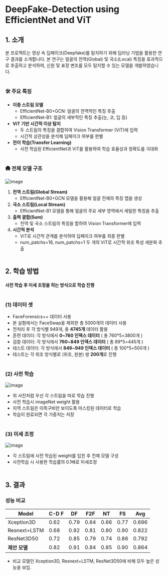 # DeepFake-Detection using EfficientNet and ViT

## 1. 소개
본 프로젝트는 영상 속 딥페이크(Deepfake)를 탐지하기 위해 딥러닝 기법을 활용한 연구 결과를 소개합니다. 본 연구는 얼굴의 전역(Global) 및 국소(Local) 특징을 효과적으로 추출하고 분석하여, 신원 및 표정 변조를 모두 탐지할 수 있는 모델을 개발하였습니다. <br><br>



### 🛠️ 주요 특징
- **이중 스트림 모델**  
  - EfficientNet-B0+GCN: 얼굴의 전역적인 특징 추출
  - EfficientNet-B1: 얼굴의 세부적인 특징 추출(눈, 코, 입 등)
- **ViT 기반 시간적 이상 탐지**  
  - 두 스트림의 특징을 결합하여 Vision Transformer (ViT)에 입력
  - 시간적 상관성을 분석해 딥페이크 여부를 판별
- **전이 학습(Transfer Learning)**  
  - 사전 학습된 EfficientNet과 ViT를 활용하여 학습 효율성과 정확도를 극대화<br><br>
 


### 🛖 전체 모델 구조

![image](https://github.com/user-attachments/assets/3630e69b-2711-4929-b748-f94dff03e531)


1. **전역 스트림(Global Stream)**  
   - EfficientNet-B0+GCN 모델을 활용해 얼굴 전체의 특징 맵을 생성
2. **국소 스트림(Local Stream)**  
   - EfficientNet-B1 모델을 통해 얼굴의 주요 세부 영역에서 세밀한 특징을 추출
3. **출력 결합(Sum)**  
   - 전역 및 국소 스트림의 특징을 합하여 Vision Transformer에 입력
4. **시간적 분석**  
   - ViT로 시간적 관계를 분석하여 딥페이크 여부를 최종 판별
   - num_patchs=16, num_patchs=1 두 개의 ViT로 시간적 위조 특성 세분화 추출<br><br>
  



## 2. 학습 방법

#### 사전 학습 후 미세 조정을 하는 방식으로 학습 진행<br><br>

### (1) 데이터 셋
- FaceForensics++ 데이터 사용 
- 본 실험에서는 FaceSwap을 제외한 총 5000개의 데이터 사용
- 전처리 후 각 방식별 949개, 총 **4745개** 데이터 활용
- 훈련 데이터: 각 방식에서 **0~760 인덱스 데이터** ( 총 760*5=3800개 )
- 검증 데이터: 각 방식에서 **760~849 인덱스 데이터** ( 총 89*5=445개 )
- 테스트 데이터: 각 방식에서 **849~949 인덱스 데이터** ( 총 100*5=500개 )
- 테스트는 각 위조 방식별로 (위조, 원본) 쌍 **200개**로 진행<br><br>


### (2) 사전 학습
![image](https://github.com/user-attachments/assets/938480c3-569b-4a7e-a02c-9c21bcdce651)
- 위 사진처럼 우선 각 스트림을 따로 학습 진행
- 사전 학습시 imageNet weight 활용
- 지역 스트림은 이목구비만 보이도록 마스킹된 데이터로 학습
- 학습이 완료되면 각 가중치는 저장<br><br>

### (3) 미세 조정
![image](https://github.com/user-attachments/assets/70a10d3d-6ae5-4a3d-b26d-3064aab8f3ce)
- 각 스트림에 사전 학습된 weight를 입힌 후 전체 모델 구성
- 사전학습 시 사용한 학습률의 0.1배로 미세조정<br><br>




  



## 3. 결과

### 성능 비교

| Model              | C-D F | DF   | F2F  | NT   | FS   | Avg   |
|--------------------|-------|------|------|------|------|-------|
| Xception3D         | 0.62  | 0.79 | 0.64 | 0.66 | 0.77 | 0.696 |
| Resnext+LSTM       | 0.68  | 0.92 | 0.81 | 0.80 | 0.90 | 0.822 |
| ResNet3D50         | 0.72  | 0.85 | 0.79 | 0.74 | 0.86 | 0.792 |
| **제안 모델** | 0.82  | 0.91 | 0.84 | 0.85 | 0.90 | 0.864 |

- 비교 모델인 Xception3D, Resnext+LSTM, ResNet3D50에 비해 모두 높은 성능을 보임.
  
